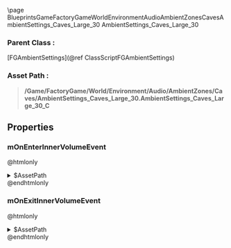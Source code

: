 \page BlueprintsGameFactoryGameWorldEnvironmentAudioAmbientZonesCavesAmbientSettings_Caves_Large_30 AmbientSettings_Caves_Large_30
### Parent Class :
[FGAmbientSettings](@ref ClassScriptFGAmbientSettings)
### Asset Path :
<b><blockquote>/Game/FactoryGame/World/Environment/Audio/AmbientZones/Caves/AmbientSettings_Caves_Large_30.AmbientSettings_Caves_Large_30_C</blockquote></b>
## Properties

### mOnEnterInnerVolumeEvent
@htmlonly
<details>
 <summary>$AssetPath</summary>
<b><a href="_blueprints_game_factory_game_world_environment_audio_ambient_zones_caves_play__caves__large__rev30.html"><blockquote>Play_Caves_Large_Rev30</blockquote></a></b>
</details>
@endhtmlonly

### mOnExitInnerVolumeEvent
@htmlonly
<details>
 <summary>$AssetPath</summary>
<b><a href="_blueprints_game_factory_game_world_environment_audio_ambient_zones_caves_stop__caves__large.html"><blockquote>Stop_Caves_Large</blockquote></a></b>
</details>
@endhtmlonly

